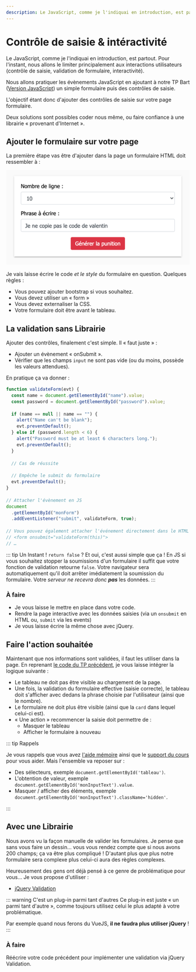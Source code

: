```yaml
---
description: Le JavaScript, comme je l'indiquai en introduction, est partout. Pour l'instant, nous allons le limiter principalement aux interactions utilisateurs (contrôle de saisie, validation de formulaire, interactivité).
---
```


# Contrôle de saisie & intéractivité

Le JavaScript, comme je l'indiquai en introduction, est partout. Pour l'instant, nous allons le limiter principalement aux interactions utilisateurs (contrôle de saisie, validation de formulaire, interactivité).

Nous allons pratiquer les évènements JavaScript en ajoutant à notre TP Bart ([Version JavaScript](/tp/php/tp2.md)) un simple formulaire puis des contrôles de saisie.

L'objectif étant donc d'ajouter des contrôles de saisie sur votre page formulaire.

Deux solutions sont possibles coder nous même, ou faire confiance à une librairie « provenant d'Internet ».

## Ajouter le formulaire sur votre page

La première étape vas être d'ajouter dans la page un formulaire HTML doit ressembler à :

![Formulaire BART](./res/bart-form.png)

Je vais laisse écrire le code _et le style_ du formulaire en question. Quelques règles :

- Vous pouvez ajouter bootstrap si vous souhaitez.
- Vous devez utiliser un « form »
- Vous devez externaliser la CSS.
- Votre formulaire doit être avant le tableau.

## La validation sans Librairie

Ajouter des contrôles, finalement c'est simple. Il « faut juste » :

- Ajouter un évènement « onSubmit ».
- Vérifier que les champs `input` ne sont pas vide (ou du moins, possède les valeurs attendues).

En pratique ça va donner :

```javascript
function validateForm(evt) {
  const name = document.getElementById("name").value;
  const password = document.getElementById("password").value;

  if (name == null || name == "") {
    alert("Name can't be blank");
    evt.preventDefault();
  } else if (password.length < 6) {
    alert("Password must be at least 6 characters long.");
    evt.preventDefault();
  }

  // Cas de réussite

  // Empêche le submit du formulaire
  evt.preventDefault();
}

// Attacher l'évènement en JS
document
  .getElementById("monForm")
  .addEventListener("submit", validateForm, true);

// Vous pouvez également attacher l'événement directement dans le HTML avec
// <form onsubmit="validateForm(this)">
// …
```

::: tip Un Instant !
`return false` ? Et oui, c'est aussi simple que ça ! En JS si vous souhaitez stopper la soumissions d'un formulaire il suffit que votre fonction de validation retourne `false`. Votre navigateur sera automatiquement qu'il doit arrêter imédiatement la soumission du formulaire. Votre _serveur ne recevra donc **pas**_ les données.
:::

### À faire

- Je vous laisse le mettre en place dans votre code.
- Rendre la page interactive avec les données saisies (via un `onsubmit` en HTML ou, `submit` via les events)
- Je vous laisse écrire la même chose avec jQuery.

## Faire l'action souhaitée

Maintenant que nos informations sont validées, il faut les utiliser dans la page. En reprenant [le code du TP précédent](./tp2.md), je vous laisse intégrer la logique suivante :

- Le tableau ne doit pas être visible au chargement de la page.
- Une fois, la validation du formulaire effective (saisie correcte), le tableau doit s'afficher avec dedans la phrase choisie par l'utilisateur (ainsi que le nombre).
- Le formulaire ne doit plus être visible (ainsi que la `card` dans lequel celui-ci est).
- « Une action » recommencer la saisie doit permettre de :
  - Masquer le tableau
  - Afficher le formulaire à nouveau

::: tip Rappels

Je vous rappels que vous avez [l'aide mémoire](/cheatsheets/javascript/) ainsi que le [support du cours](/tp/javascript/support.md) pour vous aider. Mais l'ensemble va reposer sur :

- Des sélecteurs, exemple `document.getElementById('tableau')`.
- L'obtention de valeur, exemple `document.getElementById('monInputText').value`.
- Masquer / afficher des éléments, exemple `document.getElementById('monInputText').className='hidden'`.

:::

## Avec une Librairie

Nous avons vu la façon manuelle de valider les formulaires. Je pense que sans vous faire un dessin… vous vous rendez compte que si nous avons 200 champs; ça va être plus compliqué ! D'autant plus que plus notre formulaire sera complexe plus celui-ci aura des règles complexes.

Heureusement des gens ont déjà pensé à ce genre de problématique pour vous… Je vous propose d'utiliser :

- [jQuery Validation](https://github.com/jquery-validation/jquery-validation)

::: warning C'est un plug-in parmi tant d'autres
Ce plug-in est juste « un parmi tant d'autre », comme toujours utilisez celui le plus adapté à votre problématique.

Par exemple quand nous ferons du VueJS, **il ne faudra plus utiliser jQuery** !
:::

### À faire

Réécrire votre code précédent pour implémenter une validation via jQuery Validation.
